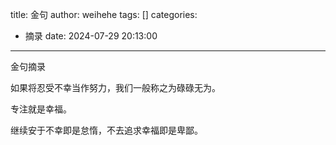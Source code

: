 title: 金句
author: weihehe
tags: []
categories:
  - 摘录
date: 2024-07-29 20:13:00
---
金句摘录
<!--more-->

如果将忍受不幸当作努力，我们一般称之为碌碌无为。 

专注就是幸福。

继续安于不幸即是怠惰，不去追求幸福即是卑鄙。